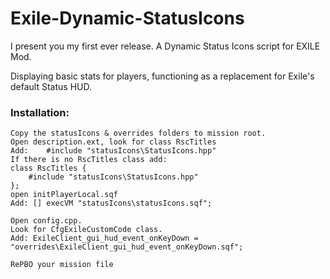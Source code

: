 # Exile-Dynamic-StatusIcons

I present you my first ever release.
A Dynamic Status Icons script for EXILE Mod.

Displaying basic stats for players, functioning as a replacement for Exile's default Status HUD.

### Installation:

    Copy the statusIcons & overrides folders to mission root.
    Open description.ext, look for class RscTitles
    Add:    #include "statusIcons\StatusIcons.hpp"
    If there is no RscTitles class add:
    class RscTitles {
	    #include "statusIcons\StatusIcons.hpp"
    };
    open initPlayerLocal.sqf
    Add: [] execVM "statusIcons\statusIcons.sqf";
	
	Open config.cpp.
	Look for CfgExileCustomCode class.
	Add: ExileClient_gui_hud_event_onKeyDown = "overrides\ExileClient_gui_hud_event_onKeyDown.sqf";
	
    RePBO your mission file



